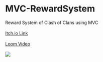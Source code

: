 # MVC-RewardSystem
Reward System of Clash of Clans using MVC<br><br>
<a href="https://panjwaniranjitsingh.itch.io/chest-reward-system">Itch.io Link</a><br><br>
<a href="https://www.loom.com/share/d9c22db9a0b247a4a95dc499c9c8207c">Loom Video</a><br><br>
<img src="https://github.com/panjwaniranjitsingh/MVC-RewardSystem/blob/master/Chest%20RewardSystem-MVC%20Design%20Pattern.gif">

